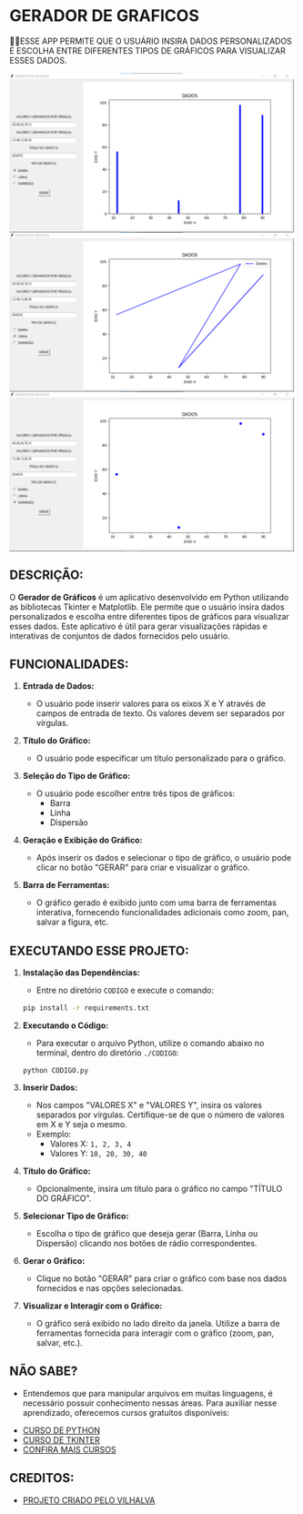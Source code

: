 # GERADOR DE GRAFICOS
👨‍🏫ESSE APP PERMITE QUE O USUÁRIO INSIRA DADOS PERSONALIZADOS E ESCOLHA ENTRE DIFERENTES TIPOS DE GRÁFICOS PARA VISUALIZAR ESSES DADOS.

<img src="./IMAGENS/FOTO_1.png" align="center" width="500"> <br>
<img src="./IMAGENS/FOTO_2.png" align="center" width="500"> <br>
<img src="./IMAGENS/FOTO_3.png" align="center" width="500"> <br>

## DESCRIÇÃO:
O **Gerador de Gráficos** é um aplicativo desenvolvido em Python utilizando as bibliotecas Tkinter e Matplotlib. Ele permite que o usuário insira dados personalizados e escolha entre diferentes tipos de gráficos para visualizar esses dados. Este aplicativo é útil para gerar visualizações rápidas e interativas de conjuntos de dados fornecidos pelo usuário.

## FUNCIONALIDADES:
1. **Entrada de Dados:**
   - O usuário pode inserir valores para os eixos X e Y através de campos de entrada de texto. Os valores devem ser separados por vírgulas.
   
2. **Título do Gráfico:**
   - O usuário pode especificar um título personalizado para o gráfico.

3. **Seleção do Tipo de Gráfico:**
   - O usuário pode escolher entre três tipos de gráficos:
     - Barra
     - Linha
     - Dispersão

4. **Geração e Exibição do Gráfico:**
   - Após inserir os dados e selecionar o tipo de gráfico, o usuário pode clicar no botão "GERAR" para criar e visualizar o gráfico.

5. **Barra de Ferramentas:**
   - O gráfico gerado é exibido junto com uma barra de ferramentas interativa, fornecendo funcionalidades adicionais como zoom, pan, salvar a figura, etc.

## EXECUTANDO ESSE PROJETO:
1. **Instalação das Dependências:**
   - Entre no diretório `CODIGO` e execute o comando:

   ```bash
   pip install -r requirements.txt
   ```

2. **Executando o Código:**
   - Para executar o arquivo Python, utilize o comando abaixo no terminal, dentro do diretório `./CODIGO`:

   ```
   python CODIGO.py
   ```

3. **Inserir Dados:**
   - Nos campos "VALORES X" e "VALORES Y", insira os valores separados por vírgulas. Certifique-se de que o número de valores em X e Y seja o mesmo.
   - Exemplo:
     - Valores X: `1, 2, 3, 4`
     - Valores Y: `10, 20, 30, 40`

4. **Título do Gráfico:**
   - Opcionalmente, insira um título para o gráfico no campo "TÍTULO DO GRÁFICO".

5. **Selecionar Tipo de Gráfico:**
   - Escolha o tipo de gráfico que deseja gerar (Barra, Linha ou Dispersão) clicando nos botões de rádio correspondentes.

6. **Gerar o Gráfico:**
   - Clique no botão "GERAR" para criar o gráfico com base nos dados fornecidos e nas opções selecionadas.

7. **Visualizar e Interagir com o Gráfico:**
   - O gráfico será exibido no lado direito da janela. Utilize a barra de ferramentas fornecida para interagir com o gráfico (zoom, pan, salvar, etc.).

## NÃO SABE?
- Entendemos que para manipular arquivos em muitas linguagens, é necessário possuir conhecimento nessas áreas. Para auxiliar nesse aprendizado, oferecemos cursos gratuitos disponíveis:
* [CURSO DE PYTHON](https://github.com/VILHALVA/CURSO-DE-PYTHON)
* [CURSO DE TKINTER](https://github.com/VILHALVA/CURSO-DE-TKINTER)
* [CONFIRA MAIS CURSOS](https://github.com/VILHALVA?tab=repositories&q=+topic:CURSO)

## CREDITOS:
- [PROJETO CRIADO PELO VILHALVA](https://github.com/VILHALVA)






